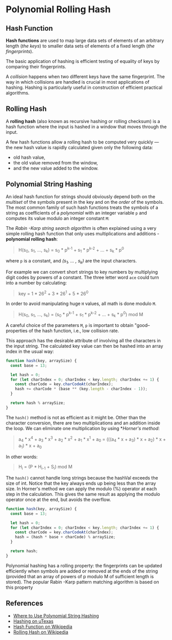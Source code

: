 # Polynomial Rolling Hash

## Hash Function

**Hash functions** are used to map large data sets of elements of an arbitrary 
length (*the keys*) to smaller data sets of elements of a fixed length
(*the fingerprints*).

The basic application of hashing is efficient testing of equality of keys by
comparing their fingerprints.

A *collision* happens when two different keys have the same fingerprint. The way 
in which collisions are handled is crucial in most applications of hashing. 
Hashing is particularly useful in construction of efficient practical algorithms.

## Rolling Hash

A **rolling hash** (also known as recursive hashing or rolling checksum) is a hash
function where the input is hashed in a window that moves through the input.

A few hash functions allow a rolling hash to be computed very quickly — the new 
hash value is rapidly calculated given only the following data:

- old hash value,
- the old value removed from the window,
- and the new value added to the window.

## Polynomial String Hashing

An ideal hash function for strings should obviously depend both on the *multiset* of
the symbols present in the key and on the *order* of the symbols. The most common 
family of such hash functions treats the symbols of a string as coefficients of 
a *polynomial* with an integer variable `p` and computes its value modulo an 
integer constant `M`:

The *Rabin -Karp string search algorithm* is often explained using a very simple
rolling hash function that only uses multiplications and 
additions - **polynomial rolling hash**:

> H(s<sub>0</sub>, s<sub>1</sub>, ..., s<sub>k</sub>) = s<sub>0</sub> * p<sup>k-1</sup> + s<sub>1</sub> * p<sup>k-2</sup> + ... + s<sub>k</sub> * p<sup>0</sup>

where `p` is a constant, and *(s<sub>1</sub>, ... , s<sub>k</sub>)* are the input
characters.

For example we can convert short strings to key numbers by multiplying digit codes by 
powers of a constant. The three letter word `ace` could turn into a number 
by calculating:

> key = 1 * 26<sup>2</sup> + 3 * 26<sup>1</sup> + 5 * 26<sup>0</sup>

In order to avoid manipulating huge `H` values, all math is done modulo `M`.

> H(s<sub>0</sub>, s<sub>1</sub>, ..., s<sub>k</sub>) = (s<sub>0</sub> * p<sup>k-1</sup> + s<sub>1</sub> * p<sup>k-2</sup> + ... + s<sub>k</sub> * p<sup>0</sup>) mod M

A careful choice of the parameters `M`, `p` is important to obtain "good–
properties of the hash function, i.e., low collision rate.

This approach has the desirable attribute of involving all the characters in the 
input string. The calculated key value can then be hashed into an array index in
the usual way:

```javascript
function hash(key, arraySize) {
  const base = 13;

  let hash = 0;
  for (let charIndex = 0; charIndex < key.length; charIndex += 1) {
    const charCode = key.charCodeAt(charIndex);
    hash += charCode * (base ** (key.length - charIndex - 1));
  }

  return hash % arraySize;
}
```

The `hash()` method is not as efficient as it might be. Other than the 
character conversion, there are two multiplications and an addition inside 
the loop. We can eliminate one multiplication by using **Horner's method*:
 
> a<sub>4</sub> * x<sup>4</sup> + a<sub>3</sub> * x<sup>3</sup> + a<sub>2</sub> * x<sup>2</sup> + a<sub>1</sub> * x<sup>1</sup> + a<sub>0</sub> = (((a<sub>4</sub> * x + a<sub>3</sub>) * x + a<sub>2</sub>) * x + a<sub>1</sub>) * x + a<sub>0</sub>

In other words:

> H<sub>i</sub> = (P * H<sub>i-1</sub> + S<sub>i</sub>) mod M

The `hash()` cannot handle long strings because the hashVal exceeds the size of 
int. Notice that the key always ends up being less than the array size. 
In Horner's method we can apply the modulo (%) operator at each step in the 
calculation. This gives the same result as applying the modulo operator once at 
the end, but avoids the overflow.

```javascript
function hash(key, arraySize) {
  const base = 13;

  let hash = 0;
  for (let charIndex = 0; charIndex < key.length; charIndex += 1) {
    const charCode = key.charCodeAt(charIndex);
    hash = (hash * base + charCode) % arraySize;
  }

  return hash;
}
```

Polynomial hashing has a rolling property: the fingerprints can be updated 
efficiently when symbols are added or removed at the ends of the string
(provided that an array of powers of p modulo M of sufficient length is stored).
The popular Rabin -Karp pattern matching algorithm is based on this property

## References

- [Where to Use Polynomial String Hashing](https://www.mii.lt/olympiads_in_informatics/pdf/INFOL119.pdf)
- [Hashing on uTexas](https://www.cs.utexas.edu/~mitra/csSpring2017/cs313/lectures/hash.html)
- [Hash Function on Wikipedia](https://en.wikipedia.org/wiki/Hash_function)
- [Rolling Hash on Wikipedia](https://en.wikipedia.org/wiki/Rolling_hash)
